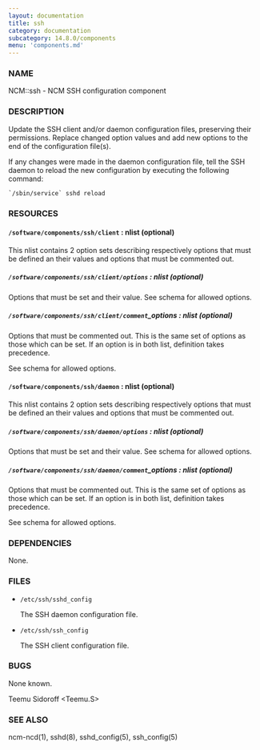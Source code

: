 ```yaml
---
layout: documentation
title: ssh
category: documentation
subcategory: 14.8.0/components
menu: 'components.md'
---
```

### NAME

NCM::ssh - NCM SSH configuration component

### DESCRIPTION

Update the SSH client and/or daemon configuration files, preserving their
permissions. Replace changed option values and add new options to the end of the
configuration file(s).

If any changes were made in the daemon configuration file, tell the SSH daemon to
reload the new configuration by executing the following command:

    `/sbin/service` sshd reload

### RESOURCES

#### `/software/components/ssh/client` : nlist (optional)

This nlist contains 2 option sets describing respectively options that must be defined
an their values and options that must be commented out.

##### `/software/components/ssh/client/options` : nlist (optional)

Options that must be set and their value. See schema for allowed options.

##### `/software/components/ssh/client/comment`\_options : nlist (optional)

Options that must be commented out. This is the same set of options as those which can be
set. If an option is in both list, definition takes precedence.

See schema for allowed options.

#### `/software/components/ssh/daemon` : nlist (optional)

This nlist contains 2 option sets describing respectively options that must be defined
an their values and options that must be commented out.

##### `/software/components/ssh/daemon/options` : nlist (optional)

Options that must be set and their value. See schema for allowed options.

##### `/software/components/ssh/daemon/comment`\_options : nlist (optional)

Options that must be commented out. This is the same set of options as those which can be
set. If an option is in both list, definition takes precedence.

See schema for allowed options.

### DEPENDENCIES

None.

### FILES

- `/etc/ssh/sshd_config`

    The SSH daemon configuration file.

- `/etc/ssh/ssh_config`

    The SSH client configuration file.

### BUGS

None known.

Teemu Sidoroff &lt;Teemu.S&gt;

### SEE ALSO

ncm-ncd(1), sshd(8), sshd\_config(5), ssh\_config(5)
